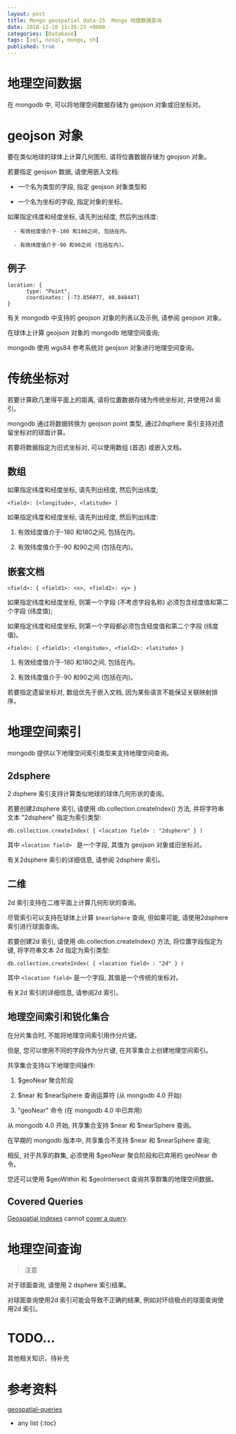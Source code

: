 ```yaml
---
layout: post
title: Mongo geospatial data-25  Mongo 地理数据查询
date: 2018-12-10 11:35:23 +0800
categories: [Database]
tags: [sql, nosql, mongo, sh]
published: true
---
```


# 地理空间数据

在 mongodb 中, 可以将地理空间数据存储为 geojson 对象或旧坐标对。

# geojson 对象

要在类似地球的球体上计算几何图形, 请将位置数据存储为 geojson 对象。

若要指定 geojson 数据, 请使用嵌入文档:

- 一个名为类型的字段, 指定 geojson 对象类型和

- 一个名为坐标的字段, 指定对象的坐标。

如果指定纬度和经度坐标, 请先列出经度, 然后列出纬度:

      - 有效经度值介于-180 和180之间, 包括在内。

      - 有效纬度值介于-90 和90之间 (包括在内)。

## 例子

```
location: {
      type: "Point",
      coordinates: [-73.856077, 40.848447]
}
```

有关 mongodb 中支持的 geojson 对象的列表以及示例, 请参阅 geojson 对象。

在球体上计算 geojson 对象的 mongodb 地理空间查询;

mongodb 使用 wgs84 参考系统对 geojson 对象进行地理空间查询。

# 传统坐标对

若要计算欧几里得平面上的距离, 请将位置数据存储为传统坐标对, 并使用2d 索引。

mongodb 通过将数据转换为 geojson point 类型, 通过2dsphere 索引支持对遗留坐标对的球面计算。

若要将数据指定为旧式坐标对, 可以使用数组 (首选) 或嵌入文档。

## 数组

如果指定纬度和经度坐标, 请先列出经度, 然后列出纬度;

```
<field>: [<longitude>, <latitude> ]
```

如果指定纬度和经度坐标, 请先列出经度, 然后列出纬度:

1. 有效经度值介于-180 和180之间, 包括在内。

2. 有效纬度值介于-90 和90之间 (包括在内)。

## 嵌套文档

```
<field>: { <field1>: <x>, <field2>: <y> }
```

如果指定纬度和经度坐标, 则第一个字段 (不考虑字段名称) 必须包含经度值和第二个字段 (纬度值); 

如果指定纬度和经度坐标, 则第一个字段都必须包含经度值和第二个字段 (纬度值)。

```
<field>: { <field1>: <longitude>, <field2>: <latitude> }
```

1. 有效经度值介于-180 和180之间, 包括在内。

2. 有效纬度值介于-90 和90之间 (包括在内)。

若要指定遗留坐标对, 数组优先于嵌入文档, 因为某些语言不能保证关联映射排序。


# 地理空间索引

mongodb 提供以下地理空间索引类型来支持地理空间查询。

## 2dsphere

2 dsphere 索引支持计算类似地球的球体几何形状的查询。

若要创建2dsphere 索引, 请使用 db.collection.createIndex() 方法, 并将字符串文本 "2dsphere" 指定为索引类型:

```
db.collection.createIndex( { <location field> : "2dsphere" } )
```

其中 `<location field> ` 是一个字段, 其值为 geojson 对象或旧坐标对。

有关2dsphere 索引的详细信息, 请参阅 2dsphere 索引。

## 二维

2d 索引支持在二维平面上计算几何形状的查询。

尽管索引可以支持在球体上计算 `$nearSphere` 查询, 但如果可能, 请使用2dsphere 索引进行球面查询。

若要创建2d 索引, 请使用 db.collection.createIndex() 方法, 将位置字段指定为键, 将字符串文本  2d 指定为索引类型:

```
db.collection.createIndex( { <location field> : "2d" } )
```

其中 `<location field>` 是一个字段, 其值是一个传统的坐标对。

有关2d 索引的详细信息, 请参阅2d 索引。

## 地理空间索引和锐化集合

在分片集合时, 不能将地理空间索引用作分片键。

但是, 您可以使用不同的字段作为分片键, 在共享集合上创建地理空间索引。

共享集合支持以下地理空间操作:

1. $geoNear 聚合阶段

2. $near 和 $nearSphere 查询运算符 (从 mongodb 4.0 开始)

3. "geoNear" 命令 (在 mongodb 4.0 中已弃用)

从 mongodb 4.0 开始, 共享集合支持 $near 和 $nearSphere 查询。

在早期的 mongodb 版本中, 共享集合不支持 $near 和 $nearSphere 查询;

相反, 对于共享的群集, 必须使用 $geoNear 聚合阶段和已弃用的 geoNear 命令。

您还可以使用 $geoWithin 和 $geoIntersect 查询共享群集的地理空间数据。

## Covered Queries

[Geospatial indexes](https://docs.mongodb.com/manual/geospatial-queries/#index-feature-geospatial) cannot [cover a query](https://docs.mongodb.com/manual/core/query-optimization/#covered-queries).

# 地理空间查询

> 注意

对于球面查询, 请使用 2 dsphere 索引结果。

对球面查询使用2d 索引可能会导致不正确的结果, 例如对环绕极点的球面查询使用2d 索引。

# TODO...

其他相关知识，待补充

# 参考资料

[geospatial-queries](https://docs.mongodb.com/manual/geospatial-queries/)

* any list
{:toc}